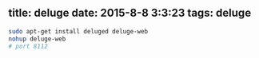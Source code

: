 title: deluge
date: 2015-8-8 3:3:23
tags: deluge
---
```bash
sudo apt-get install deluged deluge-web
nohup deluge-web
# port 8112
```

<!--more-->
